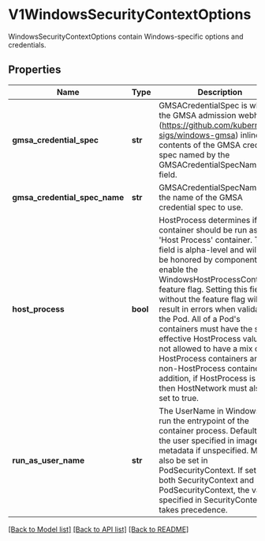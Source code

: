 # V1WindowsSecurityContextOptions

WindowsSecurityContextOptions contain Windows-specific options and credentials.

## Properties
Name | Type | Description | Notes
------------ | ------------- | ------------- | -------------
**gmsa_credential_spec** | **str** | GMSACredentialSpec is where the GMSA admission webhook (https://github.com/kubernetes-sigs/windows-gmsa) inlines the contents of the GMSA credential spec named by the GMSACredentialSpecName field. | [optional] 
**gmsa_credential_spec_name** | **str** | GMSACredentialSpecName is the name of the GMSA credential spec to use. | [optional] 
**host_process** | **bool** | HostProcess determines if a container should be run as a &#39;Host Process&#39; container. This field is alpha-level and will only be honored by components that enable the WindowsHostProcessContainers feature flag. Setting this field without the feature flag will result in errors when validating the Pod. All of a Pod&#39;s containers must have the same effective HostProcess value (it is not allowed to have a mix of HostProcess containers and non-HostProcess containers).  In addition, if HostProcess is true then HostNetwork must also be set to true. | [optional] 
**run_as_user_name** | **str** | The UserName in Windows to run the entrypoint of the container process. Defaults to the user specified in image metadata if unspecified. May also be set in PodSecurityContext. If set in both SecurityContext and PodSecurityContext, the value specified in SecurityContext takes precedence. | [optional] 

[[Back to Model list]](../README.md#documentation-for-models) [[Back to API list]](../README.md#documentation-for-api-endpoints) [[Back to README]](../README.md)


